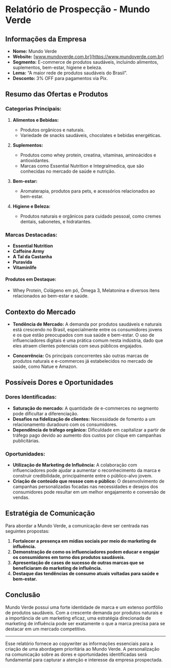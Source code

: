# Relatório de Prospecção - Mundo Verde

## Informações da Empresa
- **Nome:** Mundo Verde
- **Website:** [www.mundoverde.com.br](https://www.mundoverde.com.br)
- **Segmento:** E-commerce de produtos saudáveis, incluindo alimentos, suplementos, bem-estar, higiene e beleza.
- **Lema:** “A maior rede de produtos saudáveis do Brasil”.
- **Desconto:** 3% OFF para pagamentos via Pix.

## Resumo das Ofertas e Produtos
### Categorias Principais:
1. **Alimentos e Bebidas:**
   - Produtos orgânicos e naturais.
   - Variedade de snacks saudáveis, chocolates e bebidas energéticas.

2. **Suplementos:**
   - Produtos como whey protein, creatina, vitaminas, aminoácidos e antioxidantes.
   - Marcas como Essential Nutrition e Integralmedica, que são conhecidas no mercado de saúde e nutrição.

3. **Bem-estar:**
   - Aromaterapia, produtos para pets, e acessórios relacionados ao bem-estar.

4. **Higiene e Beleza:**
   - Produtos naturais e orgânicos para cuidado pessoal, como cremes dentais, sabonetes, e hidratantes.

### Marcas Destacadas:
- **Essential Nutrition**
- **Caffeine Army**
- **A Tal da Castanha**
- **Puravida**
- **Vitaminlife**

#### Produtos em Destaque:
- Whey Protein, Colágeno em pó, Ômega 3, Melatonina e diversos itens relacionados ao bem-estar e saúde.

## Contexto do Mercado
- **Tendência de Mercado:** A demanda por produtos saudáveis e naturais está crescendo no Brasil, especialmente entre os consumidores jovens e os que estão preocupados com sua saúde e bem-estar. O uso de influenciadores digitais é uma prática comum nesta indústria, dado que eles atraem clientes potenciais com seus públicos engajados.

- **Concorrência:** Os principais concorrentes são outras marcas de produtos naturais e e-commerces já estabelecidos no mercado de saúde, como Natue e Amazon.

## Possíveis Dores e Oportunidades
### Dores Identificadas:
- **Saturação do mercado:** A quantidade de e-commerces no segmento pode dificultar a diferenciação.
- **Desafios na fidelização de clientes:** Necessidade de fomento a um relacionamento duradouro com os consumidores.
- **Dependência de tráfego orgânico:** Dificuldade em capitalizar a partir de tráfego pago devido ao aumento dos custos por clique em campanhas publicitárias.

### Oportunidades:
- **Utilização de Marketing de Influência:** A colaboração com influenciadores pode ajudar a aumentar o reconhecimento da marca e construir credibilidade, principalmente entre o público-alvo jovem.
- **Criação de conteúdo que ressoe com o público:** O desenvolvimento de campanhas personalizadas focadas nas necessidades e desejos dos consumidores pode resultar em um melhor engajamento e conversão de vendas.

## Estratégia de Comunicação
Para abordar a Mundo Verde, a comunicação deve ser centrada nas seguintes propostas:
1. **Fortalecer a presença em mídias sociais por meio do marketing de influência.**
2. **Demonstração de como os influenciadores podem educar e engajar os consumidores em torno dos produtos saudáveis.**
3. **Apresentação de cases de sucesso de outras marcas que se beneficiaram do marketing de influência.**
4. **Destaque das tendências de consumo atuais voltadas para saúde e bem-estar.**

## Conclusão
Mundo Verde possui uma forte identidade de marca e um extenso portfólio de produtos saudáveis. Com a crescente demanda por produtos naturais e a importância de um marketing eficaz, uma estratégia direcionada de marketing de influência pode ser exatamente o que a marca precisa para se destacar em um mercado competitivo.

---

Esse relatório fornece ao copywriter as informações essenciais para a criação de uma abordagem prioritária ao Mundo Verde. A personalização na comunicação sobre as dores e oportunidades identificadas será fundamental para capturar a atenção e interesse da empresa prospectada.
